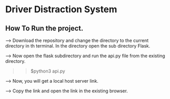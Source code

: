 # Driver Distraction System

## How To Run the project.

--> Download the repository and change the directory to the current directory in th terminal. In the directory open the sub directory Flask.

--> Now open the flask subdirectory and run the api.py file from the existing directory. 

>> $python3 api.py 

--> Now, you will get a local host server link.

--> Copy the link and open the link in the existing browser.
